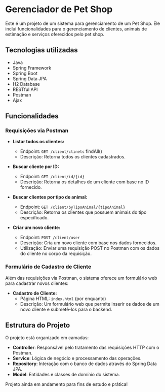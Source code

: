 # Gerenciador de Pet Shop

Este é um projeto de um sistema para gerenciamento de um Pet Shop. Ele inclui funcionalidades para o gerenciamento de clientes, animais de estimação e serviços oferecidos pelo pet shop.

## Tecnologias utilizadas

- Java
- Spring Framework
- Spring Boot
- Spring Data JPA
- H2 Database
- RESTful API
- Postman
- Ajax

## Funcionalidades

### Requisições via Postman

- **Listar todos os clientes:**
  - Endpoint: `GET /client/clinets` findAll()
  - Descrição: Retorna todos os clientes cadastrados.
  
- **Buscar cliente por ID:**
  - Endpoint: `GET /client/id/{id}`
  - Descrição: Retorna os detalhes de um cliente com base no ID fornecido.
  
- **Buscar clientes por tipo de animal:**
  - Endpoint: `GET /client/byTipoAnimal/{tipoAnimal}`
  - Descrição: Retorna os clientes que possuem animais do tipo especificado.
  
- **Criar um novo cliente:**
  - Endpoint: `POST /client/user`
  - Descrição: Cria um novo cliente com base nos dados fornecidos.
  - Utilização: Enviar uma requisição POST no Postman com os dados do cliente no corpo da requisição.

### Formulário de Cadastro de Cliente

Além das requisições via Postman, o sistema oferece um formulário web para cadastrar novos clientes:

- **Cadastro de Cliente:**
  - Página HTML: `index.html` (por enquanto)
  - Descrição: Um formulário web que permite inserir os dados de um novo cliente e submetê-los para o backend.

## Estrutura do Projeto

O projeto está organizado em camadas:

- **Controller**: Responsável pelo tratamento das requisições HTTP com o Postman.
- **Service**: Lógica de negócio e processamento das operações.
- **Repository**: Interação com o banco de dados através do Spring Data JPA.
- **Model**: Entidades e classes de domínio do sistema.

Projeto ainda em andamento para fins de estudo e prática!


